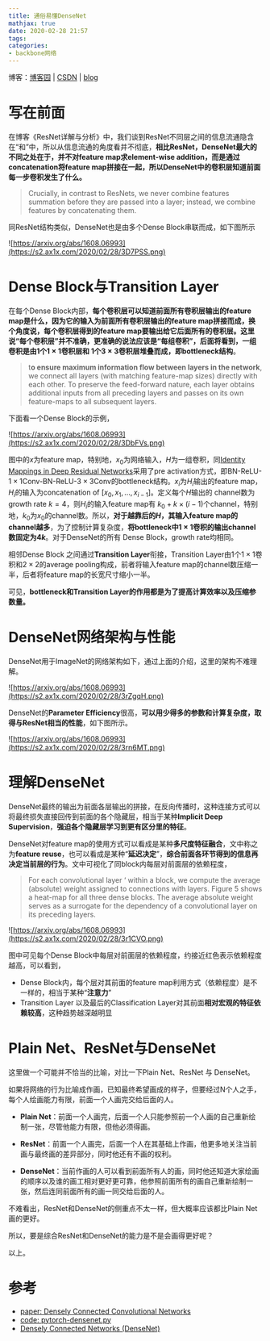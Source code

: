 ```yaml
---
title: 通俗易懂DenseNet
mathjax: true
date: 2020-02-28 21:57
tags:
categories:
- backbone网络
---
```




博客：[博客园](https://www.cnblogs.com/shine-lee/) | [CSDN](https://blog.csdn.net/blogshinelee) | [blog](https://blog.shinelee.me/)

# 写在前面

在博客《ResNet详解与分析》中，我们谈到ResNet不同层之间的信息流通隐含在“和”中，所以从信息流通的角度看并不彻底，**相比ResNet，DenseNet最大的不同之处在于，并不对feature map求element-wise addition，而是通过concatenation将feature map拼接在一起，所以DenseNet中的卷积层知道前面每一步卷积发生了什么。**

> Crucially, in contrast to ResNets, we never combine features summation before they are passed into a layer; instead, we combine features by concatenating them.   

同ResNet结构类似，DenseNet也是由多个Dense Block串联而成，如下图所示

![https://arxiv.org/abs/1608.06993](https://s2.ax1x.com/2020/02/28/3D7PSS.png)

# Dense Block与Transition Layer

在每个Dense Block内部，**每个卷积层可以知道前面所有卷积层输出的feature map是什么，因为它的输入为前面所有卷积层输出的feature map拼接而成，换个角度说，每个卷积层得到的feature map要输出给它后面所有的卷积层。**这里说“每个卷积层”并不准确，**更准确的说法应该是“每组卷积”**，后面将看到，一组卷积是由1个$1\times 1$卷积层和 1个$3\times 3$卷积层堆叠而成，即**bottleneck结构**。

> t**o ensure maximum information flow between layers in the network**, we connect all layers (with matching feature-map sizes) directly with each other. To preserve the feed-forward nature, each layer obtains additional inputs from all preceding layers and passes on its own feature-maps to all subsequent layers.  

下面看一个Dense Block的示例，

![https://arxiv.org/abs/1608.06993](https://s2.ax1x.com/2020/02/28/3DbFVs.png)

图中的$x$为feature map，特别地，$x_0$为网络输入，$H$为一组卷积，同[Identity Mappings in Deep Residual Networks](https://arxiv.org/abs/1603.05027)采用了pre activation方式，即BN-ReLU-$1\times 1$Conv-BN-ReLU-$3\times 3$Conv的bottleneck结构。$x_i$为$H_i$输出的feature map，$H_i$的输入为concatenation of $[x_0, x_1, \dots, x_{i-1}]$。定义每个$H$输出的 channel数为growth rate $k =4$，则$H_i$的输入feature map有 $k_0 + k\times (i-1)$个channel，特别地，$k_0$为$x_0$的channel数。所以，**对于越靠后的$H$，其输入feature map的channel越多**，为了控制计算复杂度，**将bottleneck中$1\times 1$卷积的输出channel数固定为$4k$**。对于DenseNet的所有 Dense Block，growth rate均相同。

相邻Dense Block 之间通过**Transition Layer**衔接，Transition Layer由1个$1\times 1$卷积和$2\times 2$的average pooling构成，前者将输入feature map的channel数压缩一半，后者将feature map的长宽尺寸缩小一半。

可见，**bottleneck和Transition Layer的作用都是为了提高计算效率以及压缩参数量。**

# DenseNet网络架构与性能

DenseNet用于ImageNet的网络架构如下，通过上面的介绍，这里的架构不难理解。

![https://arxiv.org/abs/1608.06993](https://s2.ax1x.com/2020/02/28/3rZgqH.png)

DenseNet的**Parameter Efficiency**很高，**可以用少得多的参数和计算复杂度，取得与ResNet相当的性能**，如下图所示。

![https://arxiv.org/abs/1608.06993](https://s2.ax1x.com/2020/02/28/3rn6MT.png)

# 理解DenseNet

DenseNet最终的输出为前面各层输出的拼接，在反向传播时，这种连接方式可以将最终损失直接回传到前面的各个隐藏层，相当于某种**Implicit Deep Supervision**，**强迫各个隐藏层学习到更有区分里的特征**。

DenseNet对feature map的使用方式可以看成是某种**多尺度特征融合**，文中称之为**feature reuse**，也可以看成是某种“**延迟决定**”，**综合前面各环节得到的信息再决定当前层的行为**。文中可视化了同block内每层对前面层的依赖程度，

> For each convolutional layer ‘ within a block, we compute the average (absolute) weight assigned to connections with layers. Figure 5 shows a heat-map for all three dense blocks. The average absolute
> weight serves as a surrogate for the dependency of a convolutional layer on its preceding layers.   

![https://arxiv.org/abs/1608.06993](https://s2.ax1x.com/2020/02/28/3r1CVO.png)

图中可见每个Dense Block中每层对前面层的依赖程度，约接近红色表示依赖程度越高，可以看到，

- Dense Block内，每个层对其前面的feature map利用方式（依赖程度）是不一样的，相当于某种“**注意力**”
- Transition Layer 以及最后的Classification Layer对其前面**相对宏观的特征依赖较高**，这种趋势越深越明显

# Plain Net、ResNet与DenseNet

这里做一个可能并不恰当的比喻，对比一下Plain Net、ResNet 与 DenseNet。

如果将网络的行为比喻成作画，已知最终希望画成的样子，但要经过N个人之手，每个人绘画能力有限，前面一个人画完交给后面的人。

- **Plain Net**：前面一个人画完，后面一个人只能参照前一个人画的自己重新绘制一张，尽管他能力有限，但他必须得画。

- **ResNet**：前面一个人画完，后面一个人在其基础上作画，他更多地关注当前画与最终画的差异部分，同时他还有不画的权利。

- **DenseNet**：当前作画的人可以看到前面所有人的画，同时他还知道大家绘画的顺序以及谁的画工相对更好更可靠，他参照前面所有的画自己重新绘制一张，然后连同前面所有的画一同交给后面的人。

不难看出，ResNet和DenseNet的侧重点不太一样，但大概率应该都比Plain Net画的更好。

所以，要是综合ResNet和DenseNet的能力是不是会画得更好呢？

以上。

# 参考

- [paper: Densely Connected Convolutional Networks](https://arxiv.org/abs/1608.06993)
- [code: pytorch-densenet.py](https://github.com/pytorch/vision/blob/master/torchvision/models/densenet.py)
- [Densely Connected Networks (DenseNet)](https://d2l.ai/chapter_convolutional-modern/densenet.html)